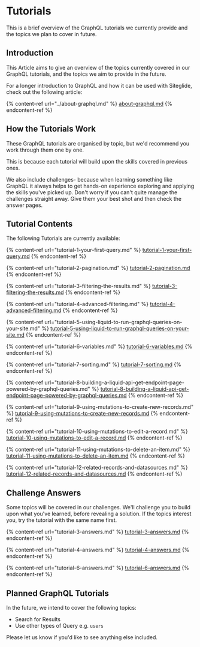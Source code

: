 # Tutorials

This is a brief overview of the GraphQL tutorials we currently provide and the topics we plan to cover in future.

## Introduction

This Article aims to give an overview of the topics currently covered in our GraphQL tutorials, and the topics we aim to provide in the future.

For a longer introduction to GraphQL and how it can be used with Siteglide, check out the following article:

{% content-ref url="../about-graphql.md" %}
[about-graphql.md](../about-graphql.md)
{% endcontent-ref %}

## How the Tutorials Work

These GraphQL tutorials are organised by topic, but we'd recommend you work through them one by one.

This is because each tutorial will build upon the skills covered in previous ones.

We also include challenges- because when learning something like GraphQL it always helps to get hands-on experience exploring and applying the skills you've picked up. Don't worry if you can't quite manage the challenges straight away. Give them your best shot and then check the answer pages.

## Tutorial Contents

The following Tutorials are currently available:

{% content-ref url="tutorial-1-your-first-query.md" %}
[tutorial-1-your-first-query.md](tutorial-1-your-first-query.md)
{% endcontent-ref %}

{% content-ref url="tutorial-2-pagination.md" %}
[tutorial-2-pagination.md](tutorial-2-pagination.md)
{% endcontent-ref %}

{% content-ref url="tutorial-3-filtering-the-results.md" %}
[tutorial-3-filtering-the-results.md](tutorial-3-filtering-the-results.md)
{% endcontent-ref %}

{% content-ref url="tutorial-4-advanced-filtering.md" %}
[tutorial-4-advanced-filtering.md](tutorial-4-advanced-filtering.md)
{% endcontent-ref %}

{% content-ref url="tutorial-5-using-liquid-to-run-graphql-queries-on-your-site.md" %}
[tutorial-5-using-liquid-to-run-graphql-queries-on-your-site.md](tutorial-5-using-liquid-to-run-graphql-queries-on-your-site.md)
{% endcontent-ref %}

{% content-ref url="tutorial-6-variables.md" %}
[tutorial-6-variables.md](tutorial-6-variables.md)
{% endcontent-ref %}

{% content-ref url="tutorial-7-sorting.md" %}
[tutorial-7-sorting.md](tutorial-7-sorting.md)
{% endcontent-ref %}

{% content-ref url="tutorial-8-building-a-liquid-api-get-endpoint-page-powered-by-graphql-queries.md" %}
[tutorial-8-building-a-liquid-api-get-endpoint-page-powered-by-graphql-queries.md](tutorial-8-building-a-liquid-api-get-endpoint-page-powered-by-graphql-queries.md)
{% endcontent-ref %}

{% content-ref url="tutorial-9-using-mutations-to-create-new-records.md" %}
[tutorial-9-using-mutations-to-create-new-records.md](tutorial-9-using-mutations-to-create-new-records.md)
{% endcontent-ref %}

{% content-ref url="tutorial-10-using-mutations-to-edit-a-record.md" %}
[tutorial-10-using-mutations-to-edit-a-record.md](tutorial-10-using-mutations-to-edit-a-record.md)
{% endcontent-ref %}

{% content-ref url="tutorial-11-using-mutations-to-delete-an-item.md" %}
[tutorial-11-using-mutations-to-delete-an-item.md](tutorial-11-using-mutations-to-delete-an-item.md)
{% endcontent-ref %}

{% content-ref url="tutorial-12-related-records-and-datasources.md" %}
[tutorial-12-related-records-and-datasources.md](tutorial-12-related-records-and-datasources.md)
{% endcontent-ref %}

## Challenge Answers

Some topics will be covered in our challenges. We'll challenge you to build upon what you've learned, before revealing a solution. If the topics interest you, try the tutorial with the same name first.

{% content-ref url="tutorial-3-answers.md" %}
[tutorial-3-answers.md](tutorial-3-answers.md)
{% endcontent-ref %}

{% content-ref url="tutorial-4-answers.md" %}
[tutorial-4-answers.md](tutorial-4-answers.md)
{% endcontent-ref %}

{% content-ref url="tutorial-6-answers.md" %}
[tutorial-6-answers.md](tutorial-6-answers.md)
{% endcontent-ref %}

## Planned GraphQL Tutorials

In the future, we intend to cover the following topics:

* Search for Results
* Use other types of Query e.g. `users`

Please let us know if you'd like to see anything else included.
